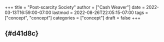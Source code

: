 +++
title = "Post-scarcity Society"
author = ["Cash Weaver"]
date = 2022-03-13T16:59:00-07:00
lastmod = 2022-08-26T22:05:15-07:00
tags = ["concept", "concept"]
categories = ["concept"]
draft = false
+++

##  {#d41d8c}
